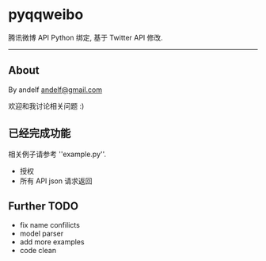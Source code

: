 pyqqweibo
=========

腾讯微博 API Python 绑定, 基于 Twitter API 修改.

***

About
-----

By andelf <andelf@gmail.com>

欢迎和我讨论相关问题 :)

已经完成功能
------------

相关例子请参考 ''example.py''.
* 授权
* 所有 API json 请求返回



Further TODO
------------

* fix name confilicts
* model parser
* add more examples
* code clean
